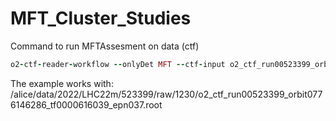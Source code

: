 # MFT_Cluster_Studies
Command to run MFTAssesment on data (ctf)
```ruby
o2-ctf-reader-workflow --onlyDet MFT --ctf-input o2_ctf_run00523399_orbit0776146286_tf0000616039_epn037.root | o2-mft-reco-workflow --shm-segment-size 15000000000 --clusters-from-upstream --disable-mc | o2-mft-assessment-workflow --disable-mc -b --run
```
The example works with:
/alice/data/2022/LHC22m/523399/raw/1230/o2_ctf_run00523399_orbit0776146286_tf0000616039_epn037.root
